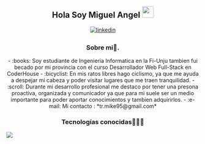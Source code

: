 <div align="center">
<h2> Hola Soy Miguel Angel <img src="https://github.com/abdoachhoubi/abdoachhoubi/blob/main/gifs/Hi.gif" width="30"></h2>
<a href="https://linkedin.com/in/miketr/" target="_blank">
<img src=https://img.shields.io/badge/linkedin-%2300acee.svg?color=405DE6&style=for-the-badge&logo=linkedin&logoColor=white alt=linkedin style="margin-bottom: 5px;" />
</a>
<h3 align="center">Sobre mi🌟.</h3>
- :books: Soy estudiante de Ingenieria Informatica en la Fi-Unju tambien fui becado por mi provincia con el curso Desarrollador Web Full-Stack en CoderHouse
- :bicyclist: En mis ratos libres hago ciclismo, ya que me ayuda a despejar mi cabeza y poder visitar lugares que me traen tranquilidad.
- :scroll: Durante mi desarrollo profesional me destaco por tener una presona proactiva, organizada y comunicador ya que para mi suele ser un medio importante
  para poder aportar conocimientos y tambien adquirirlos.
- :e-mail: Mi contacto : *tr.mike95@gmail.com*
</div>

<h3 align="center">Tecnologías conocidas👨🏻‍💻</h3>
<!--tech stack icons-->
<p align="left">
  <a href="https://skillicons.dev">
    <img src="https://skillicons.dev/icons?i=css,html,js,nodejs,express,mysql,git,github,java,eclipse,py,vscode,react,ai,ps&perline=12" />
  </a>
</p>
<br>
<!-------------------------->

